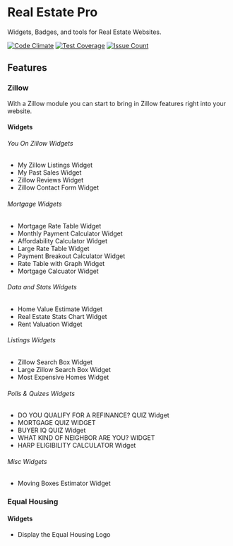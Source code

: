 # Real Estate Pro

Widgets, Badges, and tools for Real Estate Websites.

[![Code Climate](https://codeclimate.com/repos/5813d86e995ea7007d00340e/badges/915bd36495e2a0007e2c/gpa.svg)](https://codeclimate.com/repos/5813d86e995ea7007d00340e/feed)
[![Test Coverage](https://codeclimate.com/repos/5813d86e995ea7007d00340e/badges/915bd36495e2a0007e2c/coverage.svg)](https://codeclimate.com/repos/5813d86e995ea7007d00340e/coverage)
[![Issue Count](https://codeclimate.com/repos/5813d86e995ea7007d00340e/badges/915bd36495e2a0007e2c/issue_count.svg)](https://codeclimate.com/repos/5813d86e995ea7007d00340e/feed)

## Features

### Zillow

With a Zillow module you can start to bring in Zillow features right into your website. 

#### Widgets

###### You On Zillow Widgets
- My Zillow Listings Widget
- My Past Sales Widget
- Zillow Reviews Widget
- Zillow Contact Form Widget

###### Mortgage Widgets
- Mortgage Rate Table Widget
- Monthly Payment Calculator Widget
- Affordability Calculator Widget
- Large Rate Table Widget
- Payment Breakout Calculator Widget
- Rate Table with Graph Widget
- Mortgage Calcuator Widget

###### Data and Stats Widgets
- Home Value Estimate Widget
- Real Estate Stats Chart Widget
- Rent Valuation Widget

###### Listings Widgets
- Zillow Search Box Widget
- Large Zillow Search Box Widget
- Most Expensive Homes Widget

###### Polls & Quizes Widgets
- DO YOU QUALIFY FOR A REFINANCE? QUIZ Widget
- MORTGAGE QUIZ WIDGET
- BUYER IQ QUIZ Widget
- WHAT KIND OF NEIGHBOR ARE YOU? WIDGET 
- HARP ELIGIBILITY CALCULATOR Widget

###### Misc Widgets
- Moving Boxes Estimator Widget


### Equal Housing

#### Widgets

- Display the Equal Housing Logo
